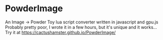 # PowderImage
An Image -> Powder Toy lua script converter written in javascript and gpu.js
Probably pretty poor, I wrote it in a few hours, but it's unique and it works...
Try it at https://cactushamster.github.io/PowderImage/
